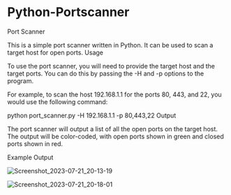# Python-Portscanner
Port Scanner

This is a simple port scanner written in Python. It can be used to scan a target host for open ports.
Usage

To use the port scanner, you will need to provide the target host and the target ports. You can do this by passing the -H and -p options to the program.

For example, to scan the host 192.168.1.1 for the ports 80, 443, and 22, you would use the following command:

python port_scanner.py -H 192.168.1.1 -p 80,443,22
Output

The port scanner will output a list of all the open ports on the target host. The output will be color-coded, with open ports shown in green and closed ports shown in red.

Example Output


![Screenshot_2023-07-21_20-13-19](https://github.com/ramseyibe/Python-Portscanner/assets/30157395/5e38e84d-7dd2-4bf7-a537-713f880395c0)


![Screenshot_2023-07-21_20-18-01](https://github.com/ramseyibe/Python-Portscanner/assets/30157395/3760f500-b867-40d0-81e2-f64fc9fc044c)
